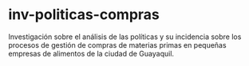 # inv-politicas-compras
Investigación sobre el análisis de las políticas y su incidencia sobre los procesos de gestión de compras de materias primas en pequeñas empresas de alimentos de la ciudad de Guayaquil.
